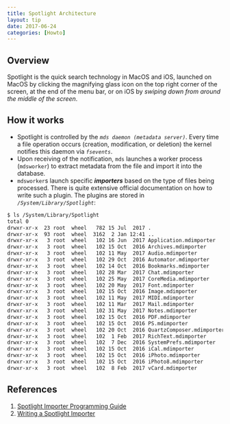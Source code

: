 ```yaml
---
title: Spotlight Architecture
layout: tip
date: 2017-06-24
categories: [Howto]
---
```


## Overview

Spotlight is the quick search technology in MacOS and iOS, launched on MacOS by clicking the magnifying glass icon on the top right corner of the screen, at the end of the menu bar, or on iOS by _swiping down from around the middle of the screen_.

## How it works

* Spotlight is controlled by the _```mds daemon (metadata server)```_. Every time a file operation occurs (creation, modification, or deletion) the kernel notifies this daemon via _```fsevents```_. 
* Upon receiving of the notification, ```mds``` launches a worker process (```mdsworker```) to extract metadata from the file and import it into the database. 
* ```mdsworker```s launch specific **_importers_** based on the type of files being processed. There is quite extensive official documentation on how to write such a plugin. The plugins are stored in _```/System/Library/Spotlight```_:
```bash
$ ls /System/Library/Spotlight
total 0
drwxr-xr-x  23 root  wheel   782 15 Jul  2017 .
drwxr-xr-x  93 root  wheel  3162  2 Jan 12:41 ..
drwxr-xr-x   3 root  wheel   102 16 Jun  2017 Application.mdimporter
drwxr-xr-x   3 root  wheel   102 15 Oct  2016 Archives.mdimporter
drwxr-xr-x   3 root  wheel   102 11 May  2017 Audio.mdimporter
drwxr-xr-x   3 root  wheel   102 29 Oct  2016 Automator.mdimporter
drwxr-xr-x   3 root  wheel   102 14 Oct  2016 Bookmarks.mdimporter
drwxr-xr-x   3 root  wheel   102 28 Mar  2017 Chat.mdimporter
drwxr-xr-x   3 root  wheel   102 25 May  2017 CoreMedia.mdimporter
drwxr-xr-x   3 root  wheel   102 20 May  2017 Font.mdimporter
drwxr-xr-x   3 root  wheel   102 15 Oct  2016 Image.mdimporter
drwxr-xr-x   3 root  wheel   102 11 May  2017 MIDI.mdimporter
drwxr-xr-x   3 root  wheel   102 11 Mar  2017 Mail.mdimporter
drwxr-xr-x   3 root  wheel   102 31 May  2017 Notes.mdimporter
drwxr-xr-x   3 root  wheel   102 15 Oct  2016 PDF.mdimporter
drwxr-xr-x   3 root  wheel   102 15 Oct  2016 PS.mdimporter
drwxr-xr-x   3 root  wheel   102 20 Oct  2016 QuartzComposer.mdimporter
drwxr-xr-x   3 root  wheel   102  1 Feb  2017 RichText.mdimporter
drwxr-xr-x   3 root  wheel   102  7 Dec  2016 SystemPrefs.mdimporter
drwxr-xr-x   3 root  wheel   102 15 Oct  2016 iCal.mdimporter
drwxr-xr-x   3 root  wheel   102 15 Oct  2016 iPhoto.mdimporter
drwxr-xr-x   3 root  wheel   102 15 Oct  2016 iPhoto8.mdimporter
drwxr-xr-x   3 root  wheel   102  8 Feb  2017 vCard.mdimporter
```

## References
1. [Spotlight Importer Programming Guide](https://developer.apple.com/library/content/documentation/Carbon/Conceptual/MDImporters/MDImporters.html)
2. [Writing a Spotlight Importer](https://developer.apple.com/library/content/documentation/Carbon/Conceptual/MDImporters/Concepts/WritingAnImp.html)
